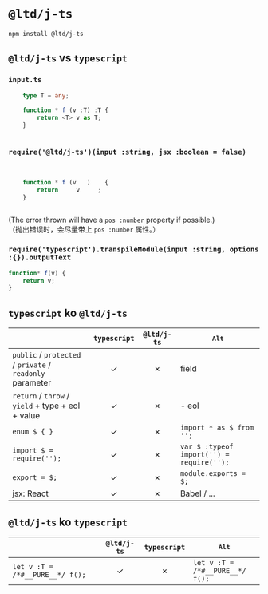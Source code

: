 ﻿
`@ltd/j-ts`
===========

```shell
npm install @ltd/j-ts
```

`@ltd/j-ts` vs `typescript`
---------------------------

### `input.ts`

```TypeScript
	type T = any;
	
	function * f (v :T) :T {
		return <T> v as T;
	}
	
```

### `require('@ltd/j-ts')(input :string, jsx :boolean = false)`

```JavaScript
	             
	
	function * f (v   )    {
		return     v     ;
	}
	
```

(The error thrown will have a `pos :number` property if possible.)  
（抛出错误时，会尽量带上 `pos :number` 属性。）  

### `require('typescript').transpileModule(input :string, options :{}).outputText`

```JavaScript
function* f(v) {
    return v;
}
```

`typescript` ko `@ltd/j-ts`
---------------------------

|                                                             | `typescript` | `@ltd/j-ts`  |                 <kbd>Alt</kbd>                  |
|-------------------------------------------------------------|:------------:|:------------:|-------------------------------------------------|
| `public` / `protected` / `private` / `readonly` parameter   |      ✓      |      ✗      | field                                           |
| `return` / `throw` / `yield` + type + eol + value           |      ✓      |      ✗      | - eol                                           |
| `enum $ { }`                                                |      ✓      |      ✗      | `import * as $ from '';`                        |
| `import $ = require('');`                                   |      ✓      |      ✗      | `var $ :typeof import('') = require('');`       |
| `export = $;`                                               |      ✓      |      ✗      | `module.exports = $;`                           |
| jsx: React                                                  |      ✓      |      ✗      | Babel / ...                                     |

`@ltd/j-ts` ko `typescript`
---------------------------

|                                 | `@ltd/j-ts`  | `typescript` |          <kbd>Alt</kbd>              |
|---------------------------------|:------------:|:------------:|--------------------------------------|
| `let v :T = /*#__PURE__*/ f();` |      ✓      |      ✗      | `let v :T =`<br>`/*#__PURE__*/ f();` |
